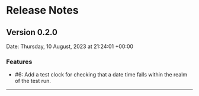 # Release Notes

## Version 0.2.0

Date: Thursday, 10 August, 2023 at 21:24:01 +00:00

### Features

- #6: Add a test clock for checking that a date time falls within the realm of the test run.

---


